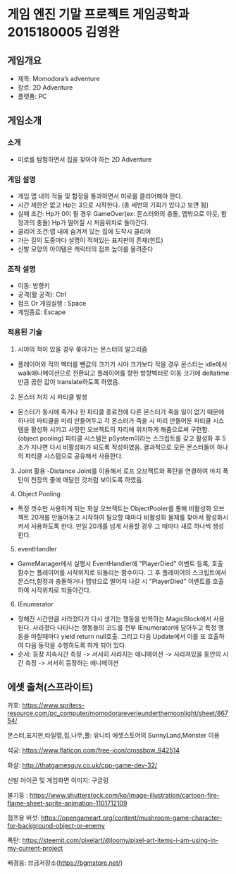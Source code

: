 # 게임 엔진 기말 프로젝트 게임공학과 2015180005 김영완

## 게임개요
- 제목: Momodora’s adventure
- 장르: 2D Adventure 
- 플랫폼: PC

## 게임소개
### 소개
- 미로를 탐험하면서 집을 찾아야 하는 2D Adventure

### 게임 설명
- 게임 맵 내의 적들 및 함정을 통과하면서 미로를 클리어해야 한다.  
- 시간 제한은 없고 Hp는 3으로 시작한다. (총 세번의 기회가 있다고 보면 됨) 
- 실패 조건: Hp가 0이 될 경우 GameOver(ex: 몬스터와의 충돌, 맵밖으로 아웃, 함정과의 충돌)
Hp가 떨어질 시 처음위치로 돌아간다.
- 클리어 조건:맵 내에 숨겨져 있는 집에 도착시  클리어  
- 가는 길의 도중마다 설명이 적혀있는 표지판이 존재(힌트)  
- 신발 모양의 아이템은 캐릭터의 점프 높이를 올려준다 

### 조작 설명
- 이동: 방향키
- 공격(활 공격): Ctrl
- 점프 Or 게임실행 : Space
- 게임종료: Escape

### 적용된 기술
1. 시야의 적이 있을 경우 쫒아가는 몬스터의 알고리즘
- 플레이어와 적의 벡터를 뺀값의 크기가 시야 크기보다 작을 경우 몬스터는 idle에서 walk애니메이션으로 전환되고
플레이어를 향한 방향벡터로 이동 크기에 deltatime만큼 곱한 값이 translate하도록 하였음.

2. 몬스터 처치 시 파티클 발생
- 몬스터가 동시에 죽거나 한 파티클 종료전에 다른 몬스터가 죽을 일이 없기 때문에 하나의 파티클을 미리 만들어두고
각 몬스터가 죽을 시 미리 만들어둔 파티클 시스템을 활성화 시키고 사망한 오브젝트의 자리에 위치하게 해줌으로써 구현함.(object pooling)
파티클 시스템은 pSystem이라는 스크립트를 갖고 활성화 후 5초가 지나면 다시 비활성화가 되도록 작성하였음.
결과적으로 모든 몬스터들이 하나의 파티클 시스템으로 공유해서 사용한다.

3. Joint 활용 
-Distance Joint를 이용해서 로프 오브젝트와 폭탄을 연결하여 마치 폭탄이 천장의 줄에 매달린 것처럼 보이도록 하였음.

4. Object Pooling
- 특정 갯수만 사용하게 되는 화살 오브젝트는 ObjectPooler를 통해 비활성화 오브젝트 20개를 만들어놓고 시작하여 필요할 때마다
비활성화 물체를 찾아서 활성화시켜서 사용하도록 한다. 만일 20개를 넘게 사용할 경우 그 때마다 새로 하나씩 생성한다.

5. eventHandler
- GameManager에서 실행시 EventHandler에 "PlayerDied" 이벤트 등록, 호출 함수는 플레이어를 시작위치로 되돌리는 함수이다.
그 후 플레이어의 스크립트에서 몬스터,함정과 충돌하거나 맵밖으로 떨어져 나갈 시 "PlayerDied" 이벤트를 호출하여 시작위치로 되돌아간다.

6. IEnumerator
- 정해진 시간만큼 사라졌다가 다시 생기는 행동을 반복하는 MagicBlock에서 사용된다.
사라졌다 나타나는 행동들의 코드를 전부 IEnumerator에 담아두고 특정 행동을 마칠때마다 yield return null호출.
그리고 다음 Update에서 이를 또 호출하여 다음 동작을 수행하도록 하게 되어 있다.
- 순서: 등장 지속시간 측정 -> 서서히 사라지는 애니메이션 -> 사라져있을 동안의 시간 측정 -> 서서히 등장하는 애니메이션

## 에셋 출처(스프라이트)
카호: https://www.spriters-resource.com/pc_computer/momodorareverieunderthemoonlight/sheet/86754/  

몬스터,표지판,타일맵,집,나무,풀: 유니티 에셋스토어의 SunnyLand,Monster 이용  

석궁: https://www.flaticon.com/free-icon/crossbow_942514  

화살: http://thatgamesguy.co.uk/cpp-game-dev-32/  

신발 아이콘 및 게임화면 이미지: 구글링  

불기둥 : https://www.shutterstock.com/ko/image-illustration/cartoon-fire-flame-sheet-sprite-animation-1101712109  

점프용 버섯: https://opengameart.org/content/mushroom-game-character-for-background-object-or-enemy  

폭탄: https://steemit.com/pixelart/@loomy/pixel-art-items-i-am-using-in-my-current-project  

배경음: 브금저장소(https://bgmstore.net/)
